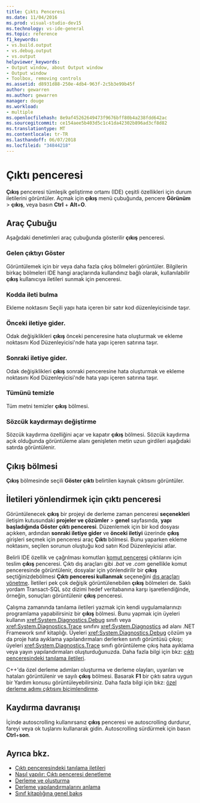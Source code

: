 ```yaml
---
title: Çıktı Penceresi
ms.date: 11/04/2016
ms.prod: visual-studio-dev15
ms.technology: vs-ide-general
ms.topic: reference
f1_keywords:
- vs.build.output
- vs.debug.output
- vs.output
helpviewer_keywords:
- Output window, about Output window
- Output window
- Toolbox, removing controls
ms.assetid: d8931d88-250e-4db4-963f-2c5b3e99b45f
author: gewarren
ms.author: gewarren
manager: douge
ms.workload:
- multiple
ms.openlocfilehash: 8e9af45262649473f9676bff80b4a238fdd642ac
ms.sourcegitcommit: ce154aee5b403d5c1c41da42302b896ad3cf8d82
ms.translationtype: MT
ms.contentlocale: tr-TR
ms.lasthandoff: 06/07/2018
ms.locfileid: "34844218"
---
```

# <a name="output-window"></a>Çıktı penceresi

**Çıkış** penceresi tümleşik geliştirme ortamı (IDE) çeşitli özellikleri için durum iletilerini görüntüler. Açmak için **çıkış** menü çubuğunda, pencere **Görünüm** > **çıkış**, veya basın **Ctrl** +  **Alt**+**O**.

## <a name="toolbar"></a>Araç Çubuğu

Aşağıdaki denetimleri araç çubuğunda gösterilir **çıkış** penceresi.

### <a name="show-output-from"></a>Gelen çıktıyı Göster

Görüntülemek için bir veya daha fazla çıkış bölmeleri görüntüler. Bilgilerin birkaç bölmeleri IDE hangi araçlarında kullandınız bağlı olarak, kullanılabilir **çıkış** kullanıcıya iletileri sunmak için penceresi.

### <a name="find-message-in-code"></a>Kodda ileti bulma

Ekleme noktasını Seçili yapı hata içeren bir satır kod düzenleyicisinde taşır.

### <a name="go-to-previous-message"></a>Önceki iletiye gider.

Odak değişiklikleri **çıkış** önceki penceresine hata oluşturmak ve ekleme noktasını Kod Düzenleyicisi'nde hata yapı içeren satırına taşır.

### <a name="go-to-next-message"></a>Sonraki iletiye gider.

Odak değişiklikleri **çıkış** sonraki penceresine hata oluşturmak ve ekleme noktasını Kod Düzenleyicisi'nde hata yapı içeren satırına taşır.

### <a name="clear-all"></a>Tümünü temizle

Tüm metni temizler **çıkış** bölmesi.

### <a name="toggle-word-wrap"></a>Sözcük kaydırmayı değiştirme

Sözcük kaydırma özelliğini açar ve kapatır **çıkış** bölmesi. Sözcük kaydırma açık olduğunda görüntüleme alanı genişleten metin uzun girdileri aşağıdaki satırda görüntülenir.

## <a name="output-pane"></a>Çıkış bölmesi

**Çıkış** bölmesinde seçili **Göster çıktı** belirtilen kaynak çıktısını görüntüler.

## <a name="route-messages-to-the-output-window"></a>İletileri yönlendirmek için çıktı penceresi

Görüntülenecek **çıkış** bir projeyi de derleme zaman penceresi **seçenekleri** iletişim kutusundaki **projeler ve çözümler** > **genel**  sayfasında, **yapı başladığında Göster çıktı penceresi**. Düzenlemek için bir kod dosyası açıkken, ardından **sonraki iletiye gider** ve **önceki iletiyi** üzerinde **çıkış** girişleri seçmek için penceresi araç  **Çıktı** bölmesi. Bunu yaparken ekleme noktasını, seçilen sorunun oluştuğu kod satırı Kod Düzenleyicisi atlar.

Belirli IDE özellik ve çağrılması komutları [komut penceresi](../../ide/reference/command-window.md) çıktılarını için teslim **çıkış** penceresi. Çıktı dış araçları gibi *.bat* ve *.com* genellikle komut penceresinde görüntülenir, dosyalar için yönlendirilir bir **çıkış** seçtiğinizdebölmesi **Çıktı penceresi kullanmak** seçeneğini [dış araçları yönetme](../../ide/managing-external-tools.md). İletileri pek çok değişik görüntülenebilen **çıkış** bölmeleri de. Saklı yordam Transact-SQL söz dizimi hedef veritabanına karşı işaretlendiğinde, örneğin, sonuçları görüntülenir **çıkış** penceresi.

Çalışma zamanında tanılama iletileri yazmak için kendi uygulamalarınızı programlama yapabilirsiniz bir **çıkış** bölmesi. Bunu yapmak için üyeleri kullanın <xref:System.Diagnostics.Debug> sınıfı veya <xref:System.Diagnostics.Trace> sınıfını <xref:System.Diagnostics> ad alanı .NET Framework sınıf kitaplığı. Üyeleri <xref:System.Diagnostics.Debug> çözüm ya da proje hata ayıklama yapılandırmaları derlerken sınıfı görüntüsü çıkışı; üyeleri <xref:System.Diagnostics.Trace> sınıfı görüntüleme çıkış hata ayıklama veya yayın yapılandırmaları oluşturduğunuzda. Daha fazla bilgi için bkz: [çıktı penceresindeki tanılama iletileri](../../debugger/diagnostic-messages-in-the-output-window.md).

C++'da özel derleme adımları oluşturma ve derleme olayları, uyarıları ve hataları görüntülenir ve sayılı **çıkış** bölmesi. Basarak **F1** bir çıktı satıra uygun bir Yardım konusu görüntüleyebilirsiniz. Daha fazla bilgi için bkz: [özel derleme adımı çıktısını biçimlendirme](/cpp/ide/formatting-the-output-of-a-custom-build-step-or-build-event).

## <a name="scroll-behavior"></a>Kaydırma davranışı

İçinde autoscrolling kullanırsanız **çıkış** penceresi ve autoscrolling durdurur, fareyi veya ok tuşlarını kullanarak gidin. Autoscrolling sürdürmek için basın **Ctrl**+**son**.

## <a name="see-also"></a>Ayrıca bkz.

- [Çıktı penceresindeki tanılama iletileri](../../debugger/diagnostic-messages-in-the-output-window.md)
- [Nasıl yapılır: Çıktı penceresi denetleme](http://msdn.microsoft.com/Library/91aebd15-8854-4a7a-9f7d-57376fb4e858)
- [Derleme ve oluşturma](../../ide/compiling-and-building-in-visual-studio.md)
- [Derleme yapılandırmalarını anlama](../../ide/understanding-build-configurations.md)
- [Sınıf kitaplığına genel bakış](/dotnet/standard/class-library-overview)